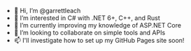 - 👋 Hi, I’m @garrettleach
- 👀 I’m interested in C# with .NET 6+, C++, and Rust
- 🌱 I’m currently improving my knowledge of ASP.NET Core
- 💞️ I’m looking to collaborate on simple tools and APIs
- 📫 I'll investigate how to set up my GitHub Pages site soon!
